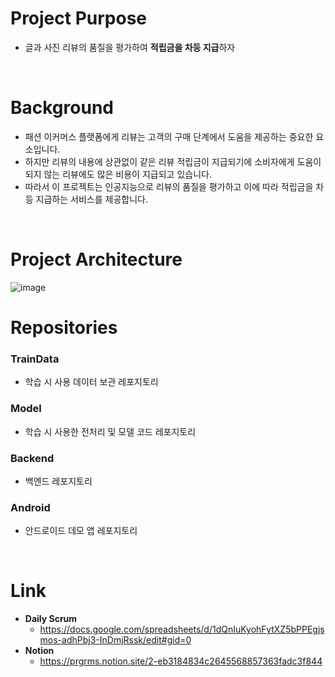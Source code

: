 # **Project Purpose**
* 글과 사진 리뷰의 품질을 평가하여 **적립금을 차등 지급**하자
<br>

# **Background**
* 패션 이커머스 플랫폼에게 리뷰는 고객의 구매 단계에서 도움을 제공하는 중요한 요소입니다.
* 하지만 리뷰의 내용에 상관없이 같은 리뷰 적립금이 지급되기에 소비자에게 도움이 되지 않는 리뷰에도 많은 비용이 지급되고 있습니다.
* 따라서 이 프로젝트는 인공지능으로 리뷰의 품질을 평가하고 이에 따라 적립금을 차등 지급하는 서비스를 제공합니다.

<br>


# **Project Architecture**
![image](https://github.com/Dev-hoT6/.github/assets/97217295/0a9bba03-4583-42d7-aba6-48258ef278af)
<br>

# **Repositories**
### TrainData
* 학습 시 사용 데이터 보관 레포지토리

### Model
* 학습 시 사용한 전처리 및 모델 코드 레포지토리

### Backend
* 백엔드 레포지토리

### Android
* 안드로이드 데모 앱 레포지토리
<br>

# **Link**<br>
  * **Daily Scrum**
    * https://docs.google.com/spreadsheets/d/1dQnIuKyohFytXZ5bPPEgjsmos-adhPbj3-InDmjRssk/edit#gid=0
  * **Notion**
    * https://prgrms.notion.site/2-eb3184834c2645568857363fadc3f844
